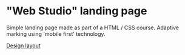 # "Web Studio" landing page

Simple landing page made as part of a HTML / CSS course.
Adaptive marking using 'mobile first' technology.

[Design layout](<https://www.figma.com/file/Kr5Q4EVrEAqpOWko4QeEJb/Web-Studio-(Version-4.0)?type=design&node-id=296641-536&mode=design&t=o7je26CYIoMC4goI-0>)
